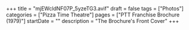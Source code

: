 +++
title = "mjEWcldNF07P_5yzeTG3.avif"
draft = false
tags = ["Photos"]
categories = ["Pizza Time Theatre"]
pages = ["PTT Franchise Brochure (1979)"]
startDate = ""
description = "The Brochure's Front Cover"
+++
